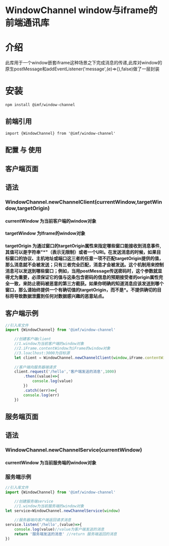 # WindowChannel window与iframe的前端通讯库

# 介绍
此库用于一个window嵌套iframe这种场景之下完成消息的传递,此库对window的原生postMessage和addEventListener('message',(e)=>{},false)做了一层封装

# 安装
```
npm install @imf/window-channel
```

## 前端引用
```
import {WindowChannel} from '@imf/window-channel'
```
## 配置 与 使用

## 客户端页面
## 语法
### WindowChannel.newChannelClient(currentWindow,targetWindow,targetOrigin)
#### currentWindow  为当前客户端的window对象
#### targetWindow  为Iframe的window对象
#### targetOrigin  为通过窗口的targetOrigin属性来指定哪些窗口能接收到消息事件,其值可以是字符串"\*"（表示无限制）或者一个URI。在发送消息的时候，如果目标窗口的协议、主机地址或端口这三者的任意一项不匹配targetOrigin提供的值，那么消息就不会被发送；只有三者完全匹配，消息才会被发送。这个机制用来控制消息可以发送到哪些窗口；例如，当用postMessage传送密码时，这个参数就显得尤为重要，必须保证它的值与这条包含密码的信息的预期接受者的origin属性完全一致，来防止密码被恶意的第三方截获。如果你明确的知道消息应该发送到哪个窗口，那么请始终提供一个有确切值的targetOrigin，而不是*。不提供确切的目标将导致数据泄露到任何对数据感兴趣的恶意站点。

## 客户端示例
```typescript
//引入库文件
import {WindowChannel} from '@imf/window-channel'

    //创建客户端client
    //1.window为当前客户端的window对象
    //2.iFrame.contentWindow为iFrame的window对象
    //3.loaclhost:3000为目标源
    let client = WindowChannel.newChannelClient(window,iFrame.contentWindow,"*")
    
    //客户端向服务器端请求
    client.request('/hello','客户端发送的消息',1000)
        .then((value)=>{
            console.log(value)
        })
        .catch((err)=>{
        console.log(err)
    })


```
## 服务端页面
## 语法
### WindowChannel.newChannelService(currentWindow)
#### currentWindow  为当前服务端的window对象

### 服务端示例
```typescript
//引入库文件
import {WindowChannel} from '@imf/window-channel'

    //创建服务端service
    //1.window为当前服务端的window对象
let service=WindowChannel.newChannelService(window)
    
    //服务器端向客户端返回请求消息
service.listen('/hello',(value)=>{
    console.log(value)//value为客户端发送的消息
    return '服务端发送的消息' //return 服务端返回的消息
})


```
